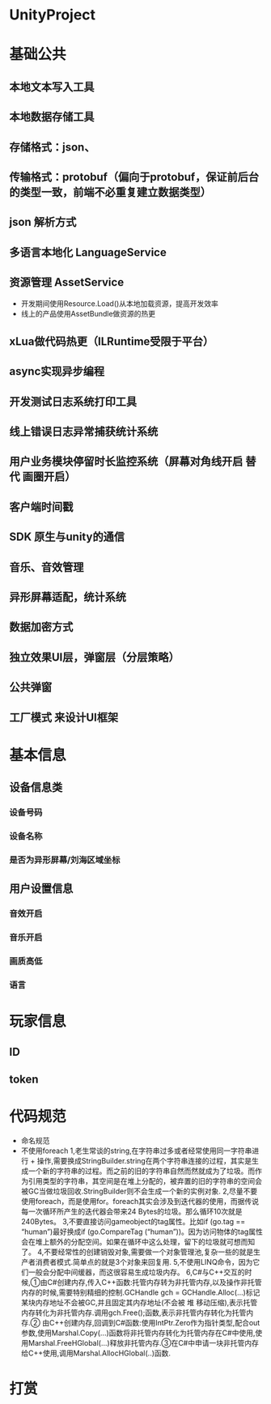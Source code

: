 # UnityProject

# 基础公共
## 本地文本写入工具
## 本地数据存储工具
## 存储格式：json、
## 传输格式：protobuf（偏向于protobuf，保证前后台的类型一致，前端不必重复建立数据类型）
## json 解析方式
## 多语言本地化 LanguageService
## 资源管理 AssetService 
- 开发期间使用Resource.Load()从本地加载资源，提高开发效率
- 线上的产品使用AssetBundle做资源的热更
## xLua做代码热更（ILRuntime受限于平台）
## async实现异步编程
## 开发测试日志系统打印工具
## 线上错误日志异常捕获统计系统 
## 用户业务模块停留时长监控系统（屏幕对角线开启 替代 画圈开启）
## 客户端时间戳
## SDK 原生与unity的通信 
## 音乐、音效管理
## 异形屏幕适配，统计系统
## 数据加密方式
## 独立效果UI层，弹窗层（分层策略）
## 公共弹窗

## 工厂模式 来设计UI框架

# 基本信息
## 设备信息类
### 设备号码
### 设备名称
### 是否为异形屏幕/刘海区域坐标

## 用户设置信息
### 音效开启
### 音乐开启
### 画质高低
### 语言


# 玩家信息
## ID
## token



# 代码规范
- 命名规范
- 不使用foreach
1,老生常谈的string,在字符串过多或者经常使用同一字符串进行 + 操作,需要换成StringBuilder.string在两个字符串连接的过程，其实是生成一个新的字符串的过程。而之前的旧的字符串自然而然就成为了垃圾。而作为引用类型的字符串，其空间是在堆上分配的，被弃置的旧的字符串的空间会被GC当做垃圾回收.StringBuilder则不会生成一个新的实例对象.
2,尽量不要使用foreach，而是使用for。foreach其实会涉及到迭代器的使用，而据传说每一次循环所产生的迭代器会带来24 Bytes的垃圾。那么循环10次就是240Bytes。
3,不要直接访问gameobject的tag属性。比如if (go.tag == “human”)最好换成if (go.CompareTag (“human”))。因为访问物体的tag属性会在堆上额外的分配空间。如果在循环中这么处理，留下的垃圾就可想而知了。
4,不要经常性的创建销毁对象,需要做一个对象管理池,复杂一些的就是生产者消费者模式.简单点的就是3个对象来回复用.
5,不使用LINQ命令，因为它们一般会分配中间缓器，而这很容易生成垃圾内存。
6,C#与C++交互的时候,①由C#创建内存,传入C++函数:托管内存转为非托管内存,以及操作非托管内存的时候,需要特别精细的控制.GCHandle gch = GCHandle.Alloc(...)标记某块内存地址不会被GC,并且固定其内存地址(不会被 堆 移动压缩),表示托管内存转化为非托管内存.调用gch.Free();函数,表示非托管内存转化为托管内存.②  由C++创建内存,回调到C#函数:使用IntPtr.Zero作为指针类型,配合out参数,使用Marshal.Copy(...)函数将非托管内存转化为托管内存在C#中使用,使用Marshal.FreeHGlobal(...)释放非托管内存.③在C#中申请一块非托管内存给C++使用,调用Marshal.AllocHGlobal(..)函数.

# 打赏
